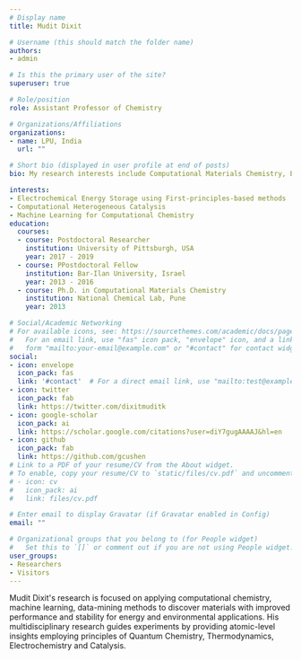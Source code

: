 ```yaml
---
# Display name
title: Mudit Dixit

# Username (this should match the folder name)
authors:
- admin

# Is this the primary user of the site?
superuser: true

# Role/position
role: Assistant Professor of Chemistry

# Organizations/Affiliations
organizations:
- name: LPU, India
  url: ""

# Short bio (displayed in user profile at end of posts)
bio: My research interests include Computational Materials Chemistry, Electrochmical Energy Storage and Catalysis.

interests:
- Electrochemical Energy Storage using First-principles-based methods
- Computational Heterogeneous Catalysis
- Machine Learning for Computational Chemistry
education:
  courses:
  - course: Postdoctoral Researcher 
    institution: University of Pittsburgh, USA
    year: 2017 - 2019
  - course: PPostdoctoral Fellow
    institution: Bar-Ilan University, Israel
    year: 2013 - 2016
  - course: Ph.D. in Computational Materials Chemistry
    institution: National Chemical Lab, Pune
    year: 2013

# Social/Academic Networking
# For available icons, see: https://sourcethemes.com/academic/docs/page-builder/#icons
#   For an email link, use "fas" icon pack, "envelope" icon, and a link in the
#   form "mailto:your-email@example.com" or "#contact" for contact widget.
social:
- icon: envelope
  icon_pack: fas
  link: '#contact'  # For a direct email link, use "mailto:test@example.org".
- icon: twitter
  icon_pack: fab
  link: https://twitter.com/dixitmuditk
- icon: google-scholar
  icon_pack: ai
  link: https://scholar.google.com/citations?user=diY7gugAAAAJ&hl=en
- icon: github
  icon_pack: fab
  link: https://github.com/gcushen
# Link to a PDF of your resume/CV from the About widget.
# To enable, copy your resume/CV to `static/files/cv.pdf` and uncomment the lines below.
# - icon: cv
#   icon_pack: ai
#   link: files/cv.pdf

# Enter email to display Gravatar (if Gravatar enabled in Config)
email: ""

# Organizational groups that you belong to (for People widget)
#   Set this to `[]` or comment out if you are not using People widget.
user_groups:
- Researchers
- Visitors
---
```

Mudit Dixit's research is focused on applying computational chemistry, machine learning, data-mining methods to discover materials with improved performance and stability for energy and environmental applications. His multidisciplinary research guides experiments by providing atomic-level insights employing principles of Quantum Chemistry, Thermodynamics, Electrochemistry and Catalysis.

